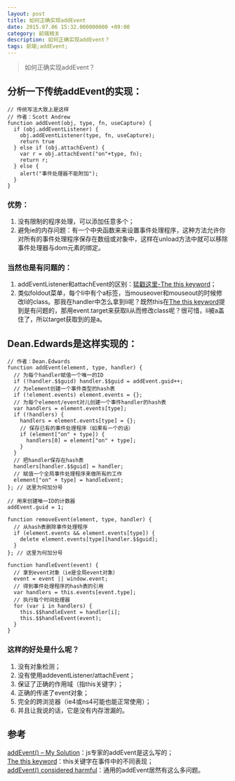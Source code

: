 ```yaml
---
layout: post
title: 如何正确实现addEvent
date: 2015.07.06 15:32.000000000 +09:00
category: 前端相关
description: 如何正确实现addEvent？
tags: 前端;addEvent;
---
```


> 如何正确实现addEvent？

## 分析一下传统addEvent的实现：

```
// 传统写法大致上是这样
// 作者：Scott Andrew
function addEvent(obj, type, fn, useCapture) {
  if (obj.addEventListener) {
    obj.addEventListener(type, fn, useCapture);
    return true
  } else if (obj.attachEvent) {
    var r = obj.attachEvent("on"+type, fn);
    return r;
  } else {
    alert("事件处理器不能附加");
  }
}
```

### 优势：

1. 没有限制的程序处理，可以添加任意多个；
2. 避免ie的内存问题：有一个中央函数来来设置事件处理程序，这种方法允许你对所有的事件处理程序保存在数组或对象中，这样在unload方法中就可以移除事件处理器与dom元素的绑定。

### 当然也是有问题的：

1. addEventListener和attachEvent的区别：[猛戳这里-The this keyword](http://www.quirksmode.org/js/this.html)；
2. 类似foldout菜单，每个li中有个a标签，当mouseover和mouseout的时候修改li的class。那我在handler中怎么拿到li呢？既然this在[The this keyword](http://www.quirksmode.org/js/this.html)提到是有问题的，那用event.target来获取li从而修改class呢？很可惜，li被a盖住了，所以target获取到的是a。



## Dean.Edwards是这样实现的：

```
// 作者：Dean.Edwards
function addEvent(element, type, handler) {
  // 为每个handler赋值一个唯一的ID
  if (!handler.$$guid) handler.$$guid = addEvent.guid++;
  // 为element创建一个事件类型的hash表
  if (!element.events) element.events = {};
  // 为每个element/event对儿创建一个事件handler的hash表
  var handlers = element.events[type];
  if (!handlers) {
    handlers = element.events[type] = {};
    // 保存已有的事件处理程序（如果有一个的话）
    if (element["on" + type]) {
      handlers[0] = element["on" + type];
    }
  }
  // 把handler保存在hash表
  handlers[handler.$$guid] = handler;
  // 赋值一个全局事件处理程序来做所有的工作
  element["on" + type] = handleEvent;
}; // 这里为何加分号

// 用来创建唯一ID的计数器
addEvent.guid = 1;

function removeEvent(element, type, handler) {
  // 从hash表删除事件处理程序
  if (element.events && element.events[type]) {
    delete element.events[type][handler.$$guid];
  }
}; // 这里为何加分号

function handleEvent(event) {
  // 拿到event对象（ie是全局event对象）
  event = event || window.event;
  // 得到事件处理程序的hash表的引用
  var handlers = this.events[event.type];
  // 执行每个时间处理器
  for (var i in handlers) {
    this.$$handleEvent = handler[i];
    this.$$handleEvent(event);
  }
}
```

### 这样的好处是什么呢？

1. 没有对象检测；
2. 没有使用addeventListener/attachEvent；
3. 保证了正确的作用域（指this关键字）；
4. 正确的传递了event对象；
5. 完全的跨浏览器（ie4或ns4可能也能正常使用）；
6.  并且让我说的话，它是没有内存泄漏的。

## 参考
 
[addEvent() – My Solution](http://dean.edwards.name/weblog/2005/10/add-event/)：js专家的addEvent是这么写的；<br/>
[The this keyword](http://www.quirksmode.org/js/this.html)：this关键字在事件中的不同表现；<br/>
[addEvent() considered harmful](http://www.quirksmode.org/blog/archives/2005/08/addevent_consid.html)：通用的addEvent居然有这么多问题。
